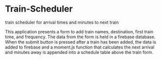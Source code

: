 # Train-Scheduler
train scheduler for arrival times and minutes to next train

This application presents a form to add train names, destination, first train time, and frequency. The data from the form is held in a firebase database. When the submit button is pressed after a train has been added, the data is added to firebase and a moment.js function that calculates the next arrival and minutes away is appended into a schedule table above the train form.  
